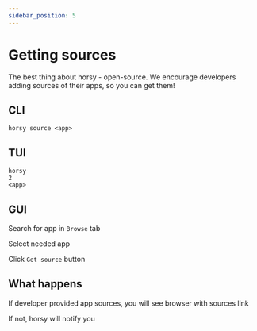 ```yaml
---
sidebar_position: 5
---
```


# Getting sources

The best thing about horsy - open-source. We encourage developers adding sources of their apps, so you can get them!

## CLI
```
horsy source <app>
```

## TUI
```
horsy
2
<app>
```

## GUI
Search for app in `Browse` tab

Select needed app

Click `Get source` button

## What happens
If developer provided app sources, you will see browser with sources link

If not, horsy will notify you
